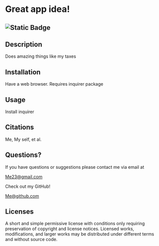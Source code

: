 # Great app idea!
## ![Static Badge](https://img.shields.io/badge/License-MIT-yellow)

## Description

Does amazing things like my taxes



## Installation

Have a web browser. Requires inquirer package

## Usage

Install inquirer

## Citations

Me, My self, et al.

## Questions?
<p>If you have questions or suggestions please contact me via email at </p>

<Me23@gmail.com>

<p>Check out my GitHub! </p>

<Me@github.com>

## Licenses

A short and simple permissive license with conditions only requiring preservation of copyright and license notices. Licensed works, modifications, and larger works may be distributed under different terms and without source code.
